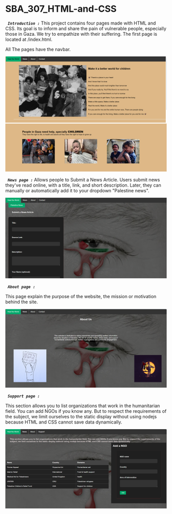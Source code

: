# SBA_307_HTML-and-CSS

**_` Introduction :`_**
This project contains four pages made with HTML and CSS. Its goal is to inform and share the pain of vulnerable people, especially those in Gaza. We try to empathize with their suffering.
The first page is located at /index.html.

All The pages have the navbar.

![img1](images/img1.png)
![img1](images/img2.png)

**_` News page :`_**
Allows people to Submit a News Article.
Users submit news they've read online, with a title, link, and short description.
Later, they can manually or automatically add it to your dropdown "Palestine news".

![img1](images/img3.png)

**_` About page :`_**

This page explain the purpose of the website, the mission or motivation behind the site.

![img1](images/img4.png)

**_` Support page :`_**

This section allows you to list organizations that work in the humanitarian field. You can add NGOs if you know any. But to respect the requirements of the subject, we limit ourselves to the static display without using nodejs because HTML and CSS cannot save data dynamically.

![img1](images/img5.png)


